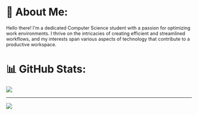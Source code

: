# :sparkler: About Me:

<span style="font-size:0.9em;">Hello there! I'm a dedicated Computer Science student with a passion for optimizing work environments. I thrive on the intricacies of creating efficient and streamlined workflows, and my interests span various aspects of technology that contribute to a productive workspace.</span>

# 📊 GitHub Stats:
![](https://github-readme-streak-stats.herokuapp.com/?user=ml3m&theme=dark&hide_border=false)<br/>

---
[![](https://visitcount.itsvg.in/api?id=ml3m&icon=0&color=0)](https://visitcount.itsvg.in)

<!-- Proudly created with GPRM ( https://gprm.itsvg.in ) -->
